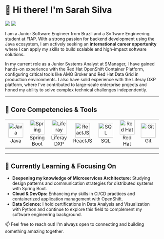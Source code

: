 # 👋 Hi there! I'm Sarah Silva

<a href="https://www.linkedin.com/in/sarahribeirodasilva/"><img src="https://img.shields.io/badge/-LinkedIn-0077B5?style=for-the-badge&logo=linkedin&logoColor=white" /></a>
<a href="mailto:ribeiro.sarah0912@gmail.com"><img src="https://img.shields.io/badge/-Email-D14836?style=for-the-badge&logo=gmail&logoColor=white" /></a>

I am a Junior Software Engineer from Brazil and a Software Engineering student at FIAP. With a strong passion for backend development using the Java ecosystem, I am actively seeking an **international career opportunity** where I can apply my skills to build scalable and high-impact software solutions.

In my current role as a Junior Systems Analyst at SManager, I have gained hands-on experience with the Red Hat OpenShift Container Platform, configuring critical tools like AMQ Broker and Red Hat Data Grid in production environments. I also have solid experience with the Liferay DXP platform, where I've contributed to large-scale enterprise projects and honed my ability to solve complex technical challenges independently.

---

## 🚀 Core Competencies & Tools

<table>
  <tr>
    <td align="center" width="96">
      <a href="#-core-competencies--tools">
        <img src="https://cdn.jsdelivr.net/gh/devicons/devicon/icons/java/java-original-wordmark.svg" width="48" height="48" alt="Java" />
      </a>
      <br>Java
    </td>
    <td align="center" width="96">
      <a href="#-core-competencies--tools">
        <img src="https://cdn.jsdelivr.net/gh/devicons/devicon/icons/spring/spring-original-wordmark.svg" width="48" height="48" alt="Spring Boot" />
      </a>
      <br>Spring Boot
    </td>
    <td align="center" width="96">
      <a href="#-core-competencies--tools">
        <img src="https://avatars.githubusercontent.com/u/131436?s=280&v=4" width="48" height="48" alt="Liferay DXP" />
      </a>
      <br>Liferay DXP
    </td>
     <td align="center" width="96">
      <a href="#-core-competencies--tools">
        <img src="https://cdn.jsdelivr.net/gh/devicons/devicon/icons/react/react-original-wordmark.svg" width="48" height="48" alt="ReactJS" />
      </a>
      <br>ReactJS
    </td>
    <td align="center" width="96">
      <a href="#-core-competencies--tools">
        <img src="https://cdn.jsdelivr.net/gh/devicons/devicon/icons/mysql/mysql-original-wordmark.svg" width="48" height="48" alt="SQL" />
      </a>
      <br>SQL
    </td>
    <td align="center" width="96">
      <a href="#-core-competencies--tools">
        <img src="https://cdn.jsdelivr.net/gh/devicons/devicon/icons/redhat/redhat-original-wordmark.svg" width="48" height="48" alt="Red Hat" />
      </a>
      <br>Red Hat
    </td>
    <td align="center" width="96">
      <a href="#-core-competencies--tools">
        <img src="https://cdn.jsdelivr.net/gh/devicons/devicon/icons/git/git-original-wordmark.svg" width="48" height="48" alt="Git" />
      </a>
      <br>Git
    </td>
  </tr>
</table>

---

## 🌱 Currently Learning & Focusing On

* **Deepening my knowledge of Microservices Architecture:** Studying design patterns and communication strategies for distributed systems with Spring Boot.
* **Cloud & DevOps:** Enhancing my skills in CI/CD practices and containerized application management with OpenShift.
* **Data Science:** I hold certifications in Data Analysis and Visualization with Python and continue to explore this field to complement my software engineering background.

📫 Feel free to reach out! I'm always open to connecting and building something amazing together.
